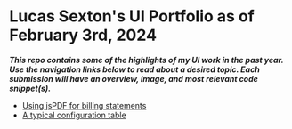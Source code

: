 # Lucas Sexton's UI Portfolio as of February 3rd, 2024

***This repo contains some of the highlights of my UI work in the past year.  Use the navigation links below to read about a desired topic.  Each submission will have an overview, image, and most relevant code snippet(s).***


- [Using jsPDF for billing statements](/markdowns/jsPDF.md)
- [A typical configuration table](/markdowns/vendorTrunkGroup.md)